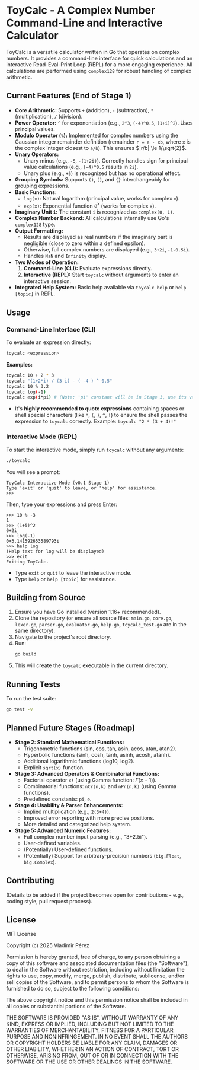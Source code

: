 # ToyCalc - A Complex Number Command-Line and Interactive Calculator

ToyCalc is a versatile calculator written in Go that operates on complex numbers. It provides a command-line interface for quick calculations and an interactive Read-Eval-Print Loop (REPL) for a more engaging experience. All calculations are performed using `complex128` for robust handling of complex arithmetic.

## Current Features (End of Stage 1)

* **Core Arithmetic:** Supports `+` (addition), `-` (subtraction), `*` (multiplication), `/` (division).
* **Power Operator:** `^` for exponentiation (e.g., `2^3`, `(-4)^0.5`, `(1+i)^2`). Uses principal values.
* **Modulo Operator (`%`):** Implemented for complex numbers using the Gaussian integer remainder definition (remainder `r = a - xb`, where `x` is the complex integer closest to `a/b`). This ensures $|r/b| \le 1/\sqrt{2}$.
* **Unary Operators:**
    * Unary minus (e.g., `-5`, `-(1+2i)`). Correctly handles sign for principal value calculations (e.g., `(-4)^0.5` results in `2i`).
    * Unary plus (e.g., `+5`) is recognized but has no operational effect.
* **Grouping Symbols:** Supports `()`, `[]`, and `{}` interchangeably for grouping expressions.
* **Basic Functions:**
    * `log(x)`: Natural logarithm (principal value, works for complex `x`).
    * `exp(x)`: Exponential function $e^x$ (works for complex `x`).
* **Imaginary Unit `i`:** The constant `i` is recognized as `complex(0, 1)`.
* **Complex Number Backend:** All calculations internally use Go's `complex128` type.
* **Output Formatting:**
    * Results are displayed as real numbers if the imaginary part is negligible (close to zero within a defined epsilon).
    * Otherwise, full complex numbers are displayed (e.g., `3+2i`, `-1-0.5i`).
    * Handles `NaN` and `Infinity` display.
* **Two Modes of Operation:**
    1.  **Command-Line (CLI):** Evaluate expressions directly.
    2.  **Interactive (REPL):** Start `toycalc` without arguments to enter an interactive session.
* **Integrated Help System:** Basic help available via `toycalc help` or `help [topic]` in REPL.

## Usage

### Command-Line Interface (CLI)

To evaluate an expression directly:

```bash
toycalc <expression>
```

**Examples:**

```bash
toycalc 10 + 2 * 3
toycalc "(1+2*i) / (3-i) - ( -4 ) ^ 0.5"
toycalc 10 % 3.2
toycalc log(-1)
toycalc exp(i*pi) # (Note: 'pi' constant will be in Stage 3, use its value for now)
```

* It's **highly recommended to quote expressions** containing spaces or shell special characters (like `*`, `(`, `)`, `^`, `!`) to ensure the shell passes the expression to `toycalc` correctly.
    Example: `toycalc "2 * (3 + 4)!"`

### Interactive Mode (REPL)

To start the interactive mode, simply run `toycalc` without any arguments:

```bash
./toycalc
```

You will see a prompt:

```
ToyCalc Interactive Mode (v0.1 Stage 1)
Type 'exit' or 'quit' to leave, or 'help' for assistance.
>>>
```

Then, type your expressions and press Enter:

```
>>> 10 % -3
1
>>> (1+i)^2
0+2i
>>> log(-1)
0+3.141592653589793i
>>> help log
(Help text for log will be displayed)
>>> exit
Exiting ToyCalc.
```

* Type `exit` or `quit` to leave the interactive mode.
* Type `help` or `help [topic]` for assistance.

## Building from Source

1.  Ensure you have Go installed (version 1.16+ recommended).
2.  Clone the repository (or ensure all source files: `main.go`, `core.go`, `lexer.go`, `parser.go`, `evaluator.go`, `help.go`, `toycalc_test.go` are in the same directory).
3.  Navigate to the project's root directory.
4.  Run:
    ```bash
    go build
    ```
5.  This will create the `toycalc` executable in the current directory.

## Running Tests

To run the test suite:

```bash
go test -v
```

## Planned Future Stages (Roadmap)

* **Stage 2: Standard Mathematical Functions:**
    * Trigonometric functions (sin, cos, tan, asin, acos, atan, atan2).
    * Hyperbolic functions (sinh, cosh, tanh, asinh, acosh, atanh).
    * Additional logarithmic functions (log10, log2).
    * Explicit `sqrt(x)` function.
* **Stage 3: Advanced Operators & Combinatorial Functions:**
    * Factorial operator `x!` (using Gamma function: $\Gamma(x+1)$).
    * Combinatorial functions: `nCr(n,k)` and `nPr(n,k)` (using Gamma functions).
    * Predefined constants: `pi`, `e`.
* **Stage 4: Usability & Parser Enhancements:**
    * Implied multiplication (e.g., `2(3+4)`).
    * Improved error reporting with more precise positions.
    * More detailed and categorized help system.
* **Stage 5: Advanced Numeric Features:**
    * Full complex number input parsing (e.g., "3+2.5i").
    * User-defined variables.
    * (Potentially) User-defined functions.
    * (Potentially) Support for arbitrary-precision numbers (`big.Float`, `big.Complex`).

## Contributing

(Details to be added if the project becomes open for contributions - e.g., coding style, pull request process).

## License

MIT License

Copyright (c) 2025 Vladimir Pérez

Permission is hereby granted, free of charge, to any person obtaining a copy
of this software and associated documentation files (the "Software"), to deal
in the Software without restriction, including without limitation the rights
to use, copy, modify, merge, publish, distribute, sublicense, and/or sell
copies of the Software, and to permit persons to whom the Software is
furnished to do so, subject to the following conditions:

The above copyright notice and this permission notice shall be included in all
copies or substantial portions of the Software.

THE SOFTWARE IS PROVIDED "AS IS", WITHOUT WARRANTY OF ANY KIND, EXPRESS OR
IMPLIED, INCLUDING BUT NOT LIMITED TO THE WARRANTIES OF MERCHANTABILITY,
FITNESS FOR A PARTICULAR PURPOSE AND NONINFRINGEMENT. IN NO EVENT SHALL THE
AUTHORS OR COPYRIGHT HOLDERS BE LIABLE FOR ANY CLAIM, DAMAGES OR OTHER
LIABILITY, WHETHER IN AN ACTION OF CONTRACT, TORT OR OTHERWISE, ARISING FROM,
OUT OF OR IN CONNECTION WITH THE SOFTWARE OR THE USE OR OTHER DEALINGS IN THE
SOFTWARE.
